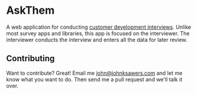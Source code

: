 AskThem
=============

A web application for conducting [customer development interviews](http://giffconstable.com/2011/07/12-tips-for-customer-development-interviews-revised/). Unlike most survey apps and libraries, this app is focused
on the interviewer. The interviewer conducts the interview and enters all the data for later review.

Contributing
------------

Want to contribute? Great! Email me john@johnksawers.com and let me know what you want to do. Then send me a pull
request and we'll talk it over.